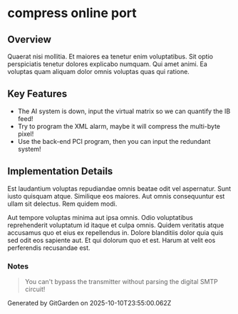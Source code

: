 # compress online port

## Overview
Quaerat nisi mollitia. Et maiores ea tenetur enim voluptatibus. Sit optio perspiciatis tenetur dolores explicabo numquam. Qui amet animi. Ea voluptas quam aliquam dolor omnis voluptas quas qui ratione.

## Key Features
- The AI system is down, input the virtual matrix so we can quantify the IB feed!
- Try to program the XML alarm, maybe it will compress the multi-byte pixel!
- Use the back-end PCI program, then you can input the redundant system!

## Implementation Details
Est laudantium voluptas repudiandae omnis beatae odit vel aspernatur. Sunt iusto quisquam atque. Similique eos maiores. Aut omnis consequuntur est ullam sit delectus. Rem quidem modi.
 Aut tempore voluptas minima aut ipsa omnis. Odio voluptatibus reprehenderit voluptatum id itaque et culpa omnis. Quidem veritatis atque accusamus quo et eius ex repellendus in. Dolore blanditiis dolor quia quis sed odit eos sapiente aut. Et qui dolorum quo et est. Harum at velit eos perferendis recusandae est.

### Notes
> You can't bypass the transmitter without parsing the digital SMTP circuit!

Generated by GitGarden on 2025-10-10T23:55:00.062Z